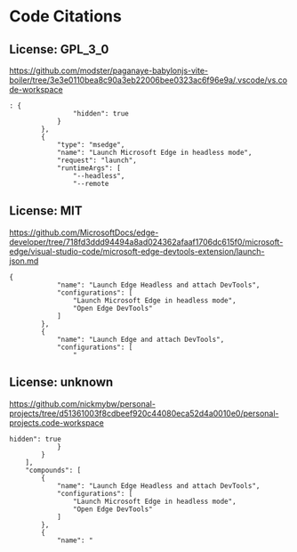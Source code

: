 # Code Citations

## License: GPL_3_0
https://github.com/modster/paganaye-babylonjs-vite-boiler/tree/3e3e0110bea8c90a3eb22006bee0323ac6f96e9a/.vscode/vs.code-workspace

```
: {
                "hidden": true
            }
        },
        {
            "type": "msedge",
            "name": "Launch Microsoft Edge in headless mode",
            "request": "launch",
            "runtimeArgs": [
                "--headless",
                "--remote
```


## License: MIT
https://github.com/MicrosoftDocs/edge-developer/tree/718fd3ddd94494a8ad024362afaaf1706dc615f0/microsoft-edge/visual-studio-code/microsoft-edge-devtools-extension/launch-json.md

```
{
            "name": "Launch Edge Headless and attach DevTools",
            "configurations": [
                "Launch Microsoft Edge in headless mode",
                "Open Edge DevTools"
            ]
        },
        {
            "name": "Launch Edge and attach DevTools",
            "configurations": [
                "
```


## License: unknown
https://github.com/nickmybw/personal-projects/tree/d51361003f8cdbeef920c44080eca52d4a0010e0/personal-projects.code-workspace

```
hidden": true
            }
        }
    ],
    "compounds": [
        {
            "name": "Launch Edge Headless and attach DevTools",
            "configurations": [
                "Launch Microsoft Edge in headless mode",
                "Open Edge DevTools"
            ]
        },
        {
            "name": "
```

